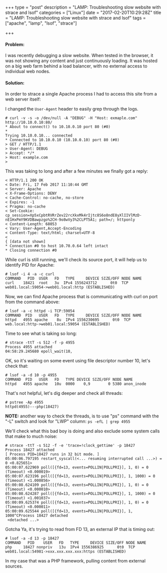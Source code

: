 +++
type = "post"
description = "LAMP: Troubleshooting slow website with strace and lsof"
categories = ["Linux"]
date = "2017-02-20T10:29:28Z"
title = "LAMP: Troubleshooting slow website with strace and lsof"
tags = ["apache", "lamp", "lsof", "strace"]

+++

#### Problem:

I was recently debugging a slow website. When tested in the browser, it was not showing any content and just continuously loading.
It was hosted on a big web farm behind a load balancer, with no external access to individual web nodes.

#### Solution:

In order to strace a single Apache process I had to access this site from a web server itself:

I changed the `User-Agent` header to easily grep through the logs.

```
# curl -v -s -o /dev/null -A "DEBUG" -H "Host: exmaple.com"
http://10.10.0.10:80/
* About to connect() to 10.10.0.10 port 80 (#0)
*
Trying 10.10.0.10... connected
* Connected to 10.10.0.10 (10.10.0.10) port 80 (#0)
> GET / HTTP/1.1
> User-Agent: DEBUG
> Accept: */*
> Host: example.com
>
```

This was taking to long and after a few minutes we finally got a reply:

```
< HTTP/1.1 200 OK
< Date: Fri, 17 Feb 2017 11:10:44 GMT
< Server: Apache
< X-Frame-Options: DENY
< Cache-Control: no-cache, no-store
< Expires: -1
< Pragma: no-cache
< Set-Cookie:
cp_session=Xp5xCpbtRVRrZev22rcXkxMk4rIjtc8S6o8ndE8yXlIIVlMzD-nE1HxPmY9KVDBawpzgo%2CH-9o8wVy3%2CLPT5A1; path=/; httponly
< Content-Length: 68053
< Vary: User-Agent,Accept-Encoding
< Content-Type: text/html; charset=UTF-8
<
{ [data not shown]
* Connection #0 to host 10.70.0.64 left intact
* Closing connection #0
```

While curl is still running, we'll check its source port, it will help us to identify PID for Apache:

```
# lsof -i 4 -a -c curl
COMMAND   PID  USER   FD   TYPE     DEVICE SIZE/OFF NODE NAME
curl    18421  root   3u  IPv4 1556243712      0t0  TCP web01.local:59054->web01.local:http (ESTABLISHED)
```

Now, we can find Apache process that is communicating with curl on port from the command above:

```
# lsof -a -c httpd -i TCP:59054
COMMAND  PID   USER   FD   TYPE     DEVICE SIZE/OFF NODE NAME
httpd   4955 apache    8u  IPv4 1556230695      0t0  TCP web.local:http->web01.local:59054 (ESTABLISHED)
```

Time to see what is taking so long:

```
# strace -ttT -s 512 -f -p 4955
Process 4955 attached
04:58:29.245680 epoll_wait(10,
```

OK, so it's waiting on some event using file descriptor number 10, let's check that:

```
# lsof -a -d 10 -p 4955
COMMAND  PID   USER   FD   TYPE DEVICE SIZE/OFF NODE NAME
httpd   4955 apache   10u  0000    0,9        0 5380 anon_inode
```

That's not helpful, let's dig deeper and check all threads:

```
# pstree -Ap 4955
httpd(4955)---php(18427)
```
**NOTE:** another way to check the threads, is to use "ps" command with the "-L" switch and look for "LWP" column: `ps -efL | grep 4955`

We'll check what this bad boy is doing and also exclude some system calls that make to much noise:

```
# strace -ttT -s 512 -f -e 'trace=!clock_gettime' -p 18427
Process 18427 attached
[ Process PID=18427 runs in 32 bit mode. ]
05:00:06.797195 restart_syscall(<... resuming interrupted call ...>) = 0 <0.825651>
05:00:07.622969 poll([{fd=13, events=POLLIN|POLLPRI}], 1, 0) = 0 (Timeout) <0.000019>
05:00:07.623196 poll([{fd=13, events=POLLIN|POLLPRI}], 1, 1000) = 0 (Timeout) <1.000856>
05:00:08.624109 poll([{fd=13, events=POLLIN|POLLPRI}], 1, 0) = 0 (Timeout) <0.000010>
05:00:08.624287 poll([{fd=13, events=POLLIN|POLLPRI}], 1, 1000) = 0 (Timeout) <1.001037>
05:00:09.625374 poll([{fd=13, events=POLLIN|POLLPRI}], 1, 0) = 0 (Timeout) <0.000011>
05:00:09.625544 poll([{fd=13, events=POLLIN|POLLPRI}], 1, 1000^CProcess 18427 detached
 <detached ...>
```

Gotcha Ya, it's trying to read from FD 13, an external IP that is timing out:

```
# lsof -a -d 13 -p 18427
COMMAND   PID    USER   FD   TYPE     DEVICE SIZE/OFF NODE NAME
php     18427 nonpriv   13u  IPv4 1556386925      0t0  TCP web01.local:54981->xxx.xxx.xxx.xxx:https (ESTABLISHED)
```

In my case that was a PHP framework, pulling content from external sources.

